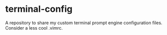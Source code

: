 # terminal-config
A repository to share my custom terminal prompt engine configuration files. Consider a less cool .vimrc.
